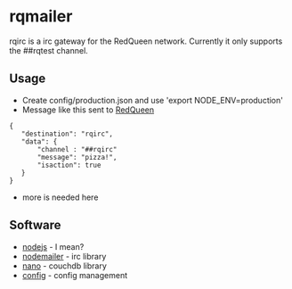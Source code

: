 # rqmailer
rqirc is a irc gateway for the RedQueen network.  Currently it only supports the ##rqtest channel.

## Usage
* Create config/production.json and use 'export NODE_ENV=production'
* Message like this sent to [RedQueen](https://github.com/tylercrumpton/red-queen)
```
{
   "destination": "rqirc",
   "data": {
       "channel : "##rqirc"
       "message": "pizza!",
       "isaction": true
   }
}
```
* more is needed here

## Software
* [nodejs](https://nodejs.org/) - I mean?
* [nodemailer](https://github.com/martynsmith/node-irc) - irc library
* [nano](https://github.com/dscape/nano) - couchdb library
* [config](https://github.com/lorenwest/node-config) - config management
